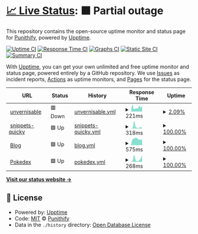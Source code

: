 # [📈 Live Status](https://unvernisable.tech): <!--live status--> **🟧 Partial outage**

This repository contains the open-source uptime monitor and status page for [Punithify](https://unvernisable.tech), powered by [Upptime](https://github.com/upptime/upptime).

[![Uptime CI](https://github.com/Punithify/Monitor/workflows/Uptime%20CI/badge.svg)](https://github.com/upptime/upptime/actions?query=workflow%3A%22Uptime+CI%22)
[![Response Time CI](https://github.com/Punithify/Monitor/workflows/Response%20Time%20CI/badge.svg)](https://github.com/upptime/upptime/actions?query=workflow%3A%22Response+Time+CI%22)
[![Graphs CI](https://github.com/Punithify/Monitor/workflows/Graphs%20CI/badge.svg)](https://github.com/upptime/upptime/actions?query=workflow%3A%22Graphs+CI%22)
[![Static Site CI](https://github.com/Punithify/Monitor/workflows/Static%20Site%20CI/badge.svg)](https://github.com/upptime/upptime/actions?query=workflow%3A%22Static+Site+CI%22)
[![Summary CI](https://github.com/Punithify/Monitor/workflows/Summary%20CI/badge.svg)](https://github.com/upptime/upptime/actions?query=workflow%3A%22Summary+CI%22)

With [Upptime](https://upptime.js.org), you can get your own unlimited and free uptime monitor and status page, powered entirely by a GitHub repository. We use [Issues](https://github.com/Punithify/Monitor/issues) as incident reports, [Actions](https://github.com/Punithify/Monitor/actions) as uptime monitors, and [Pages](https://unvernisable.tech) for the status page.

<!--start: status pages-->
<!-- This summary is generated by Upptime (https://github.com/upptime/upptime) -->
<!-- Do not edit this manually, your changes will be overwritten -->
<!-- prettier-ignore -->
| URL | Status | History | Response Time | Uptime |
| --- | ------ | ------- | ------------- | ------ |
| <img alt="" src="https://favicons.githubusercontent.com/www.unvernisable.tech" height="13"> [unvernisable](https://www.unvernisable.tech) | 🟥 Down | [unvernisable.yml](https://github.com/Punithify/Monitor/commits/HEAD/history/unvernisable.yml) | <details><summary><img alt="Response time graph" src="./graphs/unvernisable/response-time-week.png" height="20"> 221ms</summary><br><a href="https://unvernisable.tech/history/unvernisable"><img alt="Response time 221" src="https://img.shields.io/endpoint?url=https%3A%2F%2Fraw.githubusercontent.com%2FPunithify%2FMonitor%2FHEAD%2Fapi%2Funvernisable%2Fresponse-time.json"></a><br><a href="https://unvernisable.tech/history/unvernisable"><img alt="24-hour response time 291" src="https://img.shields.io/endpoint?url=https%3A%2F%2Fraw.githubusercontent.com%2FPunithify%2FMonitor%2FHEAD%2Fapi%2Funvernisable%2Fresponse-time-day.json"></a><br><a href="https://unvernisable.tech/history/unvernisable"><img alt="7-day response time 221" src="https://img.shields.io/endpoint?url=https%3A%2F%2Fraw.githubusercontent.com%2FPunithify%2FMonitor%2FHEAD%2Fapi%2Funvernisable%2Fresponse-time-week.json"></a><br><a href="https://unvernisable.tech/history/unvernisable"><img alt="30-day response time 221" src="https://img.shields.io/endpoint?url=https%3A%2F%2Fraw.githubusercontent.com%2FPunithify%2FMonitor%2FHEAD%2Fapi%2Funvernisable%2Fresponse-time-month.json"></a><br><a href="https://unvernisable.tech/history/unvernisable"><img alt="1-year response time 221" src="https://img.shields.io/endpoint?url=https%3A%2F%2Fraw.githubusercontent.com%2FPunithify%2FMonitor%2FHEAD%2Fapi%2Funvernisable%2Fresponse-time-year.json"></a></details> | <details><summary><a href="https://unvernisable.tech/history/unvernisable">2.09%</a></summary><a href="https://unvernisable.tech/history/unvernisable"><img alt="All-time uptime 0.27%" src="https://img.shields.io/endpoint?url=https%3A%2F%2Fraw.githubusercontent.com%2FPunithify%2FMonitor%2FHEAD%2Fapi%2Funvernisable%2Fuptime.json"></a><br><a href="https://unvernisable.tech/history/unvernisable"><img alt="24-hour uptime 0.00%" src="https://img.shields.io/endpoint?url=https%3A%2F%2Fraw.githubusercontent.com%2FPunithify%2FMonitor%2FHEAD%2Fapi%2Funvernisable%2Fuptime-day.json"></a><br><a href="https://unvernisable.tech/history/unvernisable"><img alt="7-day uptime 2.09%" src="https://img.shields.io/endpoint?url=https%3A%2F%2Fraw.githubusercontent.com%2FPunithify%2FMonitor%2FHEAD%2Fapi%2Funvernisable%2Fuptime-week.json"></a><br><a href="https://unvernisable.tech/history/unvernisable"><img alt="30-day uptime 0.00%" src="https://img.shields.io/endpoint?url=https%3A%2F%2Fraw.githubusercontent.com%2FPunithify%2FMonitor%2FHEAD%2Fapi%2Funvernisable%2Fuptime-month.json"></a><br><a href="https://unvernisable.tech/history/unvernisable"><img alt="1-year uptime 0.27%" src="https://img.shields.io/endpoint?url=https%3A%2F%2Fraw.githubusercontent.com%2FPunithify%2FMonitor%2FHEAD%2Fapi%2Funvernisable%2Fuptime-year.json"></a></details>
| <img alt="" src="https://favicons.githubusercontent.com/snippets-quicky.vercel.app" height="13"> [snippets-quicky](https://snippets-quicky.vercel.app) | 🟩 Up | [snippets-quicky.yml](https://github.com/Punithify/Monitor/commits/HEAD/history/snippets-quicky.yml) | <details><summary><img alt="Response time graph" src="./graphs/snippets-quicky/response-time-week.png" height="20"> 318ms</summary><br><a href="https://unvernisable.tech/history/snippets-quicky"><img alt="Response time 223" src="https://img.shields.io/endpoint?url=https%3A%2F%2Fraw.githubusercontent.com%2FPunithify%2FMonitor%2FHEAD%2Fapi%2Fsnippets-quicky%2Fresponse-time.json"></a><br><a href="https://unvernisable.tech/history/snippets-quicky"><img alt="24-hour response time 94" src="https://img.shields.io/endpoint?url=https%3A%2F%2Fraw.githubusercontent.com%2FPunithify%2FMonitor%2FHEAD%2Fapi%2Fsnippets-quicky%2Fresponse-time-day.json"></a><br><a href="https://unvernisable.tech/history/snippets-quicky"><img alt="7-day response time 318" src="https://img.shields.io/endpoint?url=https%3A%2F%2Fraw.githubusercontent.com%2FPunithify%2FMonitor%2FHEAD%2Fapi%2Fsnippets-quicky%2Fresponse-time-week.json"></a><br><a href="https://unvernisable.tech/history/snippets-quicky"><img alt="30-day response time 223" src="https://img.shields.io/endpoint?url=https%3A%2F%2Fraw.githubusercontent.com%2FPunithify%2FMonitor%2FHEAD%2Fapi%2Fsnippets-quicky%2Fresponse-time-month.json"></a><br><a href="https://unvernisable.tech/history/snippets-quicky"><img alt="1-year response time 223" src="https://img.shields.io/endpoint?url=https%3A%2F%2Fraw.githubusercontent.com%2FPunithify%2FMonitor%2FHEAD%2Fapi%2Fsnippets-quicky%2Fresponse-time-year.json"></a></details> | <details><summary><a href="https://unvernisable.tech/history/snippets-quicky">100.00%</a></summary><a href="https://unvernisable.tech/history/snippets-quicky"><img alt="All-time uptime 100.00%" src="https://img.shields.io/endpoint?url=https%3A%2F%2Fraw.githubusercontent.com%2FPunithify%2FMonitor%2FHEAD%2Fapi%2Fsnippets-quicky%2Fuptime.json"></a><br><a href="https://unvernisable.tech/history/snippets-quicky"><img alt="24-hour uptime 100.00%" src="https://img.shields.io/endpoint?url=https%3A%2F%2Fraw.githubusercontent.com%2FPunithify%2FMonitor%2FHEAD%2Fapi%2Fsnippets-quicky%2Fuptime-day.json"></a><br><a href="https://unvernisable.tech/history/snippets-quicky"><img alt="7-day uptime 100.00%" src="https://img.shields.io/endpoint?url=https%3A%2F%2Fraw.githubusercontent.com%2FPunithify%2FMonitor%2FHEAD%2Fapi%2Fsnippets-quicky%2Fuptime-week.json"></a><br><a href="https://unvernisable.tech/history/snippets-quicky"><img alt="30-day uptime 100.00%" src="https://img.shields.io/endpoint?url=https%3A%2F%2Fraw.githubusercontent.com%2FPunithify%2FMonitor%2FHEAD%2Fapi%2Fsnippets-quicky%2Fuptime-month.json"></a><br><a href="https://unvernisable.tech/history/snippets-quicky"><img alt="1-year uptime 100.00%" src="https://img.shields.io/endpoint?url=https%3A%2F%2Fraw.githubusercontent.com%2FPunithify%2FMonitor%2FHEAD%2Fapi%2Fsnippets-quicky%2Fuptime-year.json"></a></details>
| <img alt="" src="https://favicons.githubusercontent.com/unvernisable.hashnode.dev" height="13"> [Blog](https://unvernisable.hashnode.dev) | 🟩 Up | [blog.yml](https://github.com/Punithify/Monitor/commits/HEAD/history/blog.yml) | <details><summary><img alt="Response time graph" src="./graphs/blog/response-time-week.png" height="20"> 575ms</summary><br><a href="https://unvernisable.tech/history/blog"><img alt="Response time 587" src="https://img.shields.io/endpoint?url=https%3A%2F%2Fraw.githubusercontent.com%2FPunithify%2FMonitor%2FHEAD%2Fapi%2Fblog%2Fresponse-time.json"></a><br><a href="https://unvernisable.tech/history/blog"><img alt="24-hour response time 515" src="https://img.shields.io/endpoint?url=https%3A%2F%2Fraw.githubusercontent.com%2FPunithify%2FMonitor%2FHEAD%2Fapi%2Fblog%2Fresponse-time-day.json"></a><br><a href="https://unvernisable.tech/history/blog"><img alt="7-day response time 575" src="https://img.shields.io/endpoint?url=https%3A%2F%2Fraw.githubusercontent.com%2FPunithify%2FMonitor%2FHEAD%2Fapi%2Fblog%2Fresponse-time-week.json"></a><br><a href="https://unvernisable.tech/history/blog"><img alt="30-day response time 587" src="https://img.shields.io/endpoint?url=https%3A%2F%2Fraw.githubusercontent.com%2FPunithify%2FMonitor%2FHEAD%2Fapi%2Fblog%2Fresponse-time-month.json"></a><br><a href="https://unvernisable.tech/history/blog"><img alt="1-year response time 587" src="https://img.shields.io/endpoint?url=https%3A%2F%2Fraw.githubusercontent.com%2FPunithify%2FMonitor%2FHEAD%2Fapi%2Fblog%2Fresponse-time-year.json"></a></details> | <details><summary><a href="https://unvernisable.tech/history/blog">100.00%</a></summary><a href="https://unvernisable.tech/history/blog"><img alt="All-time uptime 100.00%" src="https://img.shields.io/endpoint?url=https%3A%2F%2Fraw.githubusercontent.com%2FPunithify%2FMonitor%2FHEAD%2Fapi%2Fblog%2Fuptime.json"></a><br><a href="https://unvernisable.tech/history/blog"><img alt="24-hour uptime 100.00%" src="https://img.shields.io/endpoint?url=https%3A%2F%2Fraw.githubusercontent.com%2FPunithify%2FMonitor%2FHEAD%2Fapi%2Fblog%2Fuptime-day.json"></a><br><a href="https://unvernisable.tech/history/blog"><img alt="7-day uptime 100.00%" src="https://img.shields.io/endpoint?url=https%3A%2F%2Fraw.githubusercontent.com%2FPunithify%2FMonitor%2FHEAD%2Fapi%2Fblog%2Fuptime-week.json"></a><br><a href="https://unvernisable.tech/history/blog"><img alt="30-day uptime 100.00%" src="https://img.shields.io/endpoint?url=https%3A%2F%2Fraw.githubusercontent.com%2FPunithify%2FMonitor%2FHEAD%2Fapi%2Fblog%2Fuptime-month.json"></a><br><a href="https://unvernisable.tech/history/blog"><img alt="1-year uptime 100.00%" src="https://img.shields.io/endpoint?url=https%3A%2F%2Fraw.githubusercontent.com%2FPunithify%2FMonitor%2FHEAD%2Fapi%2Fblog%2Fuptime-year.json"></a></details>
| <img alt="" src="https://favicons.githubusercontent.com/pokedex-rho-steel.vercel.app" height="13"> [Pokedex](https://pokedex-rho-steel.vercel.app) | 🟩 Up | [pokedex.yml](https://github.com/Punithify/Monitor/commits/HEAD/history/pokedex.yml) | <details><summary><img alt="Response time graph" src="./graphs/pokedex/response-time-week.png" height="20"> 268ms</summary><br><a href="https://unvernisable.tech/history/pokedex"><img alt="Response time 264" src="https://img.shields.io/endpoint?url=https%3A%2F%2Fraw.githubusercontent.com%2FPunithify%2FMonitor%2FHEAD%2Fapi%2Fpokedex%2Fresponse-time.json"></a><br><a href="https://unvernisable.tech/history/pokedex"><img alt="24-hour response time 603" src="https://img.shields.io/endpoint?url=https%3A%2F%2Fraw.githubusercontent.com%2FPunithify%2FMonitor%2FHEAD%2Fapi%2Fpokedex%2Fresponse-time-day.json"></a><br><a href="https://unvernisable.tech/history/pokedex"><img alt="7-day response time 268" src="https://img.shields.io/endpoint?url=https%3A%2F%2Fraw.githubusercontent.com%2FPunithify%2FMonitor%2FHEAD%2Fapi%2Fpokedex%2Fresponse-time-week.json"></a><br><a href="https://unvernisable.tech/history/pokedex"><img alt="30-day response time 264" src="https://img.shields.io/endpoint?url=https%3A%2F%2Fraw.githubusercontent.com%2FPunithify%2FMonitor%2FHEAD%2Fapi%2Fpokedex%2Fresponse-time-month.json"></a><br><a href="https://unvernisable.tech/history/pokedex"><img alt="1-year response time 264" src="https://img.shields.io/endpoint?url=https%3A%2F%2Fraw.githubusercontent.com%2FPunithify%2FMonitor%2FHEAD%2Fapi%2Fpokedex%2Fresponse-time-year.json"></a></details> | <details><summary><a href="https://unvernisable.tech/history/pokedex">100.00%</a></summary><a href="https://unvernisable.tech/history/pokedex"><img alt="All-time uptime 100.00%" src="https://img.shields.io/endpoint?url=https%3A%2F%2Fraw.githubusercontent.com%2FPunithify%2FMonitor%2FHEAD%2Fapi%2Fpokedex%2Fuptime.json"></a><br><a href="https://unvernisable.tech/history/pokedex"><img alt="24-hour uptime 100.00%" src="https://img.shields.io/endpoint?url=https%3A%2F%2Fraw.githubusercontent.com%2FPunithify%2FMonitor%2FHEAD%2Fapi%2Fpokedex%2Fuptime-day.json"></a><br><a href="https://unvernisable.tech/history/pokedex"><img alt="7-day uptime 100.00%" src="https://img.shields.io/endpoint?url=https%3A%2F%2Fraw.githubusercontent.com%2FPunithify%2FMonitor%2FHEAD%2Fapi%2Fpokedex%2Fuptime-week.json"></a><br><a href="https://unvernisable.tech/history/pokedex"><img alt="30-day uptime 100.00%" src="https://img.shields.io/endpoint?url=https%3A%2F%2Fraw.githubusercontent.com%2FPunithify%2FMonitor%2FHEAD%2Fapi%2Fpokedex%2Fuptime-month.json"></a><br><a href="https://unvernisable.tech/history/pokedex"><img alt="1-year uptime 100.00%" src="https://img.shields.io/endpoint?url=https%3A%2F%2Fraw.githubusercontent.com%2FPunithify%2FMonitor%2FHEAD%2Fapi%2Fpokedex%2Fuptime-year.json"></a></details>

<!--end: status pages-->

[**Visit our status website →**](https://unvernisable.tech)

## 📄 License

- Powered by: [Upptime](https://github.com/upptime/upptime)
- Code: [MIT](./LICENSE) © [Punithify](https://unvernisable.tech)
- Data in the `./history` directory: [Open Database License](https://opendatacommons.org/licenses/odbl/1-0/)
